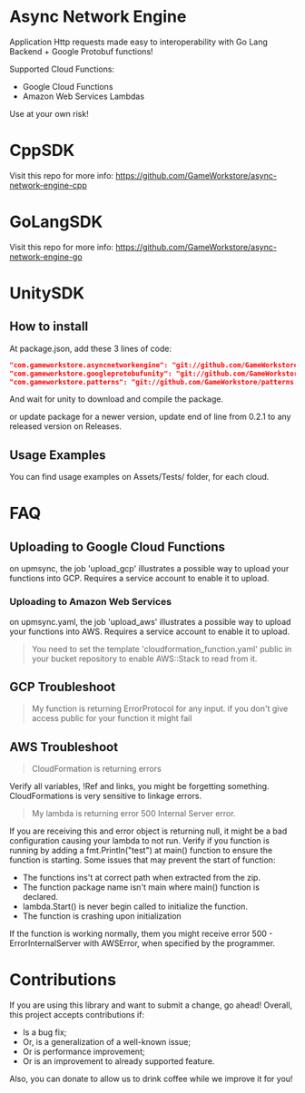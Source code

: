 # Async Network Engine

Application Http requests made easy to interoperability with Go Lang Backend + Google Protobuf functions!

Supported Cloud Functions:
- Google Cloud Functions
- Amazon Web Services Lambdas

Use at your own risk!

# CppSDK

Visit this repo for more info: https://github.com/GameWorkstore/async-network-engine-cpp

# GoLangSDK

Visit this repo for more info: https://github.com/GameWorkstore/async-network-engine-go

# UnitySDK

## How to install

At package.json, add these 3 lines of code:
```json
"com.gameworkstore.asyncnetworkengine": "git://github.com/GameWorkstore/async-network-engine.git#0.2.1",
"com.gameworkstore.googleprotobufunity": "git://github.com/GameWorkstore/google-protobuf-unity.git#3.15.2006",
"com.gameworkstore.patterns": "git://github.com/GameWorkstore/patterns.git#1.1.2"
```

And wait for unity to download and compile the package.

or update package for a newer version, update end of line from 0.2.1 to any released version on Releases.

## Usage Examples

You can find usage examples on Assets/Tests/ folder, for each cloud.

# FAQ

## Uploading to Google Cloud Functions

on upmsync, the job 'upload_gcp' illustrates a possible way to upload your functions into GCP.
Requires a service account to enable it to upload.

### Uploading to Amazon Web Services

on upmsync.yaml, the job 'upload_aws' illustrates a possible way to upload your functions into AWS.
Requires a service account to enable it to upload.
> You need to set the template 'cloudformation_function.yaml' public in your bucket repository to enable AWS::Stack to read from it.

## GCP Troubleshoot

> My function is returning ErrorProtocol for any input.
if you don't give access public for your function it might fail

## AWS Troubleshoot
> CloudFormation is returning errors

Verify all variables, !Ref and links, you might be forgetting something. CloudFormations is very sensitive to linkage errors.

> My lambda is returning error 500 Internal Server error.

If you are receiving this and error object is returning null, it might be a bad configuration causing your lambda to not run.
Verify if you function is running by adding a fmt.Println("test") at main() function to ensure the function is starting.
Some issues that may prevent the start of function:
- The functions ins't at correct path when extracted from the zip.
- The function package name isn't main where main() function is declared.
- lambda.Start() is never begin called to initialize the function.
- The function is crashing upon initialization

If the function is working normally, them you might receive error 500 - ErrorInternalServer with AWSError, when specified by the programmer.

# Contributions

If you are using this library and want to submit a change, go ahead! Overall, this project accepts contributions if:
- Is a bug fix;
- Or, is a generalization of a well-known issue;
- Or is performance improvement;
- Or is an improvement to already supported feature.

Also, you can donate to allow us to drink coffee while we improve it for you!
